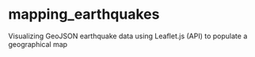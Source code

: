 # mapping_earthquakes
Visualizing GeoJSON earthquake data using Leaflet.js (API) to populate a geographical map
